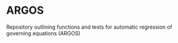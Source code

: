 # ARGOS
Repository outlining functions and tests for automatic regression of governing equations (ARGOS)
